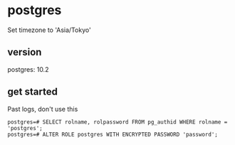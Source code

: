 # postgres

Set timezone to 'Asia/Tokyo'

## version

postgres: 10.2

## get started

Past logs, don't use this

```
postgres=# SELECT rolname, rolpassword FROM pg_authid WHERE rolname = 'postgres';
postgres=# ALTER ROLE postgres WITH ENCRYPTED PASSWORD 'password';
```